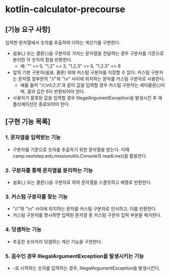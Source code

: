 # kotlin-calculator-precourse

## [기능 요구 사항]

입력한 문자열에서 숫자를 추출하여 더하는 계산기를 구현한다.

- 쉼표(,) 또는 콜론(:)을 구분자로 가지는 문자열을 전달하는 경우 구분자를 기준으로 분리한 각 숫자의 합을 반환한다.
    - 예: "" => 0, "1,2" => 3, "1,2,3" => 6, "1,2:3" => 6
- 앞의 기본 구분자(쉼표, 콜론) 외에 커스텀 구분자를 지정할 수 있다. 커스텀 구분자는 문자열 앞부분의 "//"와 "\n" 사이에 위치하는 문자를 커스텀 구분자로 사용한다.
    - 예를 들어 "//;\n1;2;3"과 같이 값을 입력할 경우 커스텀 구분자는 세미콜론(;)이며, 결과 값은 6이 반환되어야 한다.
- 사용자가 잘못된 값을 입력할 경우 IllegalArgumentException을 발생시킨 후 애플리케이션은 종료되어야 한다.

## [구현 기능 목록]

### 1. 문자열을 입력받는 기능

- 구분자를 기준으로 숫자를 추출하기 위한 문자열을 받는다. 이때 camp.nextstep.edu.missionutils.Console의 readLine()을 활용한다.

### 2. 구분자를 통해 문자열을 분리하는 기능

- 쉼표(,) 또는 콜론(:)을 구분자로 하여 문자열을 스플릿하고 배열로 반환한다.

### 3. 커스텀 구분자를 찾는 기능

- "//"와 "\n" 사이에 위치하는 문자를 커스텀 구분자로 인식하고, 이를 반환한다.
- 커스텀 구분자를 명시하면 입력된 문자열 중 커스텀 구분자 입력 부분을 제거한다.

### 4. 덧셈하는 기능

- 추출한 숫자끼리 덧셈하는 계산 기능을 구현한다.

### 5. 음수인 경우 IllegalArgumentException을 발생시키는 기능

- -로 시작하는 숫자를 입력하는 경우, IllegalArgumentException을 발생시킨다.